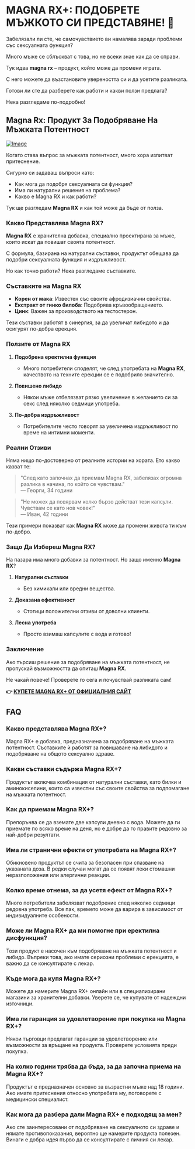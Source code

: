 # MAGNA RX+: ПОДОБРЕТЕ МЪЖКОТО СИ ПРЕДСТАВЯНЕ! 💪

Забелязали ли сте, че самочувствието ви намалява заради проблеми със сексуалната функция? 

Много мъже се сблъскват с това, но не всеки знае как да се справи. 

Тук идва **magna rx** – продукт, който може да промени играта. 

С него можете да възстановите увереността си и да усетите разликата. 

Готови ли сте да разберете как работи и какви ползи предлага? 

Нека разгледаме по-подробно!

## Magna Rx: Продукт За Подобряване На Мъжката Потентност

[![Image](https://www2.sellhealth.com/2/magnarx_09_468x60.jpg)](https://gchaffi.com/Hf9Iihck)

Когато става въпрос за мъжката потентност, много хора изпитват притеснение. 

Сигурно си задаваш въпроси като:

- Как мога да подобря сексуалната си функция?
- Има ли натурални решения на проблема?
- Какво е Magna RX и как работи?

Тук ще разгледам **Magna RX** и как той може да бъде от полза.

### Какво Представлява Magna RX?

**Magna RX** е хранителна добавка, специално проектирана за мъже, които искат да повишат своята потентност. 

С формула, базирана на натурални съставки, продуктът обещава да подобри сексуалната функция и издръжливост.

Но как точно работи? Нека разгледаме съставките.

### Съставките на Magna RX

- **Корен от мака**: Известен със своите афродизиачни свойства.
- **Екстракт от гинко билоба**: Подобрява кръвообращението.
- **Цинк**: Важен за производството на тестостерон.

Тези съставки работят в синергия, за да увеличат либидото и да осигурят по-добра ерекция. 

### Ползите от Magna RX

1. **Подобрена еректилна функция**
   - Много потребители споделят, че след употребата на **Magna RX**, качеството на техните ерекции се е подобрило значително.

2. **Повишено либидо**
   - Някои мъже отбелязват рязко увеличение в желанието си за секс след няколко седмици употреба.

3. **По-добра издръжливост**
   - Потребителите често говорят за увеличена издръжливост по време на интимни моменти.

### Реални Отзиви

Няма нищо по-достоверно от реалните истории на хората. Ето какво казват те:

> "След като започнах да приемам Magna RX, забелязах огромна разлика в начина, по който се чувствам."  
> — Георги, 34 години

> "Не можех да повярвам колко бързо действат тези капсули. Чувствам се като нов човек!"  
> — Иван, 42 години

Тези примери показват как **Magna RX** може да промени живота ти към по-добро.

### Защо Да Избереш Magna RX?

На пазара има много добавки за потентност. Но защо именно **Magna RX**? 

1. **Натурални съставки**
   - Без химикали или вредни вещества.

2. **Доказана ефективност**
   - Стотици положителни отзиви от доволни клиенти.

3. **Лесна употреба**
   - Просто взимаш капсулите с вода и готово!

### Заключение

Ако търсиш решение за подобряване на мъжката потентност, не пропускай възможността да опиташ **Magna RX**.

Не чакай повече! Проверете го сега и почувствай разликата сам!



**👉 [КУПЕТЕ MAGNA RX+ ОТ ОФИЦИАЛНИЯ САЙТ](https://gchaffi.com/Hf9Iihck)**

## FAQ

### Какво представлява Magna RX+?
Magna RX+ е добавка, предназначена за подобряване на мъжката потентност. Съставките ѝ работят за повишаване на либидото и подобряване на общото сексуално здраве.

### Какви съставки съдържа Magna RX+?
Продуктът включва комбинация от натурални съставки, като билки и аминокиселини, които са известни със своите свойства за подпомагане на мъжката потентност.

### Как да приемам Magna RX+?
Препоръчва се да вземате две капсули дневно с вода. Можете да ги приемате по всяко време на деня, но е добре да го правите редовно за най-добри резултати.

### Има ли странични ефекти от употребата на Magna RX+?
Обикновено продуктът се счита за безопасен при спазване на указаната доза. В редки случаи могат да се появят леки стомашни неразположения или алергични реакции.

### Колко време отнема, за да усетя ефект от Magna RX+?
Много потребители забелязват подобрение след няколко седмици редовна употреба. Все пак, времето може да варира в зависимост от индивидуалните особености.

### Може ли Magna RX+ да ми помогне при еректилна дисфункция?
Този продукт е насочен към подобряване на мъжката потентност и либидо. Въпреки това, ако имате сериозни проблеми с ерекцията, е важно да се консултирате с лекар.

### Къде мога да купя Magna RX+?
Можете да намерите Magna RX+ онлайн или в специализирани магазини за хранителни добавки. Уверете се, че купувате от надеждни източници.

### Има ли гаранция за удовлетворение при покупка на Magna RX+?
Някои търговци предлагат гаранции за удовлетворение или възможности за връщане на продукта. Проверете условията преди покупка.

### На колко години трябва да бъда, за да започна приема на Magna RX+?
Продуктът е предназначен основно за възрастни мъже над 18 години. Ако имате притеснения относно употребата му, поговорете с медицински специалист.

### Как мога да разбера дали Magna RX+ е подходящ за мен?
Ако сте заинтересовани от подобряване на сексуалното си здраве и нямате противопоказания, вероятно ще намерите продукта полезен. Винаги е добра идея първо да се консултирате с личния си лекар.